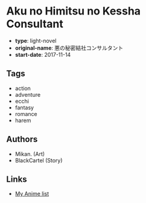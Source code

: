 # Aku no Himitsu no Kessha Consultant

-   **type**: light-novel
-   **original-name**: 悪の秘密結社コンサルタント
-   **start-date**: 2017-11-14

## Tags

-   action
-   adventure
-   ecchi
-   fantasy
-   romance
-   harem

## Authors

-   Mikan. (Art)
-   BlackCartel (Story)

## Links

-   [My Anime list](https://myanimelist.net/manga/110462/Aku_no_Himitsu_no_Kessha_Consultant)
